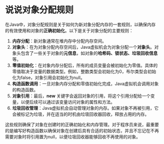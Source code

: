 # 说说对象分配规则

在Java中，对象分配规则是关于如何为新对象分配内存的一套规则，以确保内存的有效使用和对象的**正确初始化**。以下是关于对象分配的主要规则：

1. **内存分配**：新对象通常在堆内存中分配内存空间。
2. **对象头**：在为对象分配内存空间后，Java虚拟机会为对象分配一个**对象头**。对象头包含了一些关于对象的**元信息**，如对象的**哈希码、锁状态、垃圾回收信息**等。
3. **零值初始化**：在对象内存分配后，所有的成员变量会被初始化为零值。具体的零值取决于变量的数据类型。例如，整数类型会初始化为0，布尔类型会初始化为false，对象引用会初始化为null。
4. **构造函数调用**：一旦对象内存分配和零值初始化完成，Java虚拟机会调用对象的构造函数。
5. **对象引用**：最后，**new** 关键字会返回对象的引用，将这个引用分配给一个变量，以便后续可以通过该变量访问对象的属性和方法。
6. **垃圾回收管理**：Java虚拟机会自动管理对象的内存。如果对象不再被引用，它会被标记为垃圾，并在适当的时机由垃圾回收器回收，释放占用的内存。

这些规则确保了对象在创建时的正确初始化和内存管理。对于程序员来说，最重要的是编写好构造函数以确保对象在创建后具有合适的初始状态，并且不忘记在不再需要对象时将引用置为null，以便垃圾回收器能够回收不再使用的对象。

<font style="color:rgb(0, 0, 0);">  
</font>
